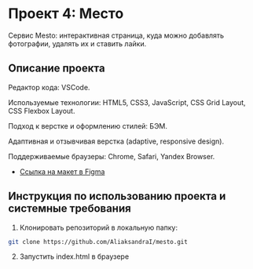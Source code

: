 # Проект 4: Место

Cервис Mesto: интерактивная страница, куда можно добавлять фотографии, удалять их и ставить лайки.


## Описание проекта

Редактор кода: VSCode. 

Используемые технологии: HTML5, CSS3, JavaScript, CSS Grid Layout, CSS Flexbox Layout.

Подход к верстке и оформлению стилей: БЭМ. 

Адаптивная и отзывчивая верстка (adaptive, responsive design).

Поддерживаемые браузеры: Chrome, Safari, Yandex Browser.

* [Ссылка на макет в Figma](https://www.figma.com/file/StZjf8HnoeLdiXS7dYrLAh/JavaScript.-Sprint-4)


## Инструкция по использованию проекта и системные требования

1. Клонировать репозиторий в локальную папку:

```bash
git clone https://github.com/AliaksandraI/mesto.git
```
2. Запустить index.html в браузере
